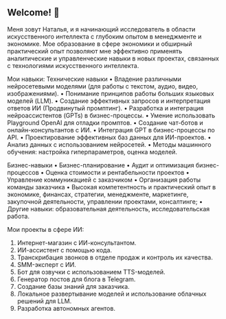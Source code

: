 ## Welcome! 👋

Меня зовут Наталья, и я начинающий исследователь в области искусственного интеллекта с глубоким опытом в менеджменте и экономике. Мое образование в сфере экономики и обширный практический опыт позволяют мне эффективно применять аналитические и управленческие навыки в новых проектах, связанных с технологиями искусственного интеллекта.

Мои навыки:
Технические навыки
•	Владение различными нейросетевыми моделями (для работы с текстом, аудио, видео, изображениями).
•	Понимание принципов работы больших языковых моделей (LLM).
•	Создание эффективных запросов и интерпретация ответов ИИ (Продвинутый промптинг).
•	Разработка и интеграция нейроассистентов (GPTs) в бизнес-процессы.
•	Умение использовать Playground OpenAI для отладки промптов.
•	Создание чат-ботов и онлайн-консультантов с ИИ.
•	Интеграция GPT в бизнес-процессы по API.
•	Проектирование эффективных баз данных для ИИ-проектов.
•	Анализ данных с использованием нейросетей. 
•	Методы машинного обучения: настройка гиперпараметров, оценка моделей.

Бизнес-навыки
•	Бизнес-планирование
•	Аудит и оптимизация бизнес-процессов
•	Оценка стоимости и рентабельности проектов
•	Управление коммуникацией с заказчиком
•	Организация работы команды заказчика
•	Высокая компетентность и практический опыт в экономике, финансах, стратегии, менеджменте, маркетинге, закупочной деятельности, управлении проектами, консалтинге;
•	Другие навыки: образовательная деятельность, исследовательская работа.

Мои проекты в сфере ИИ:
1.	Интернет-магазин с ИИ-консультантом.
2.	ИИ-ассистент с помощью кода.
3.	Транскрибация звонков в отделе продаж и контроль их качества.
4.	SMM-эксперт с ИИ.
5.	Бот для озвучки с использованием TTS-моделей.
6.	Генератор постов для блога в Telegram.
7.	Создание базы знаний для заказчика.
8.	Локальное развертывание моделей и использование облачных решений для LLM.
9.	Разработка автономных агентов.
